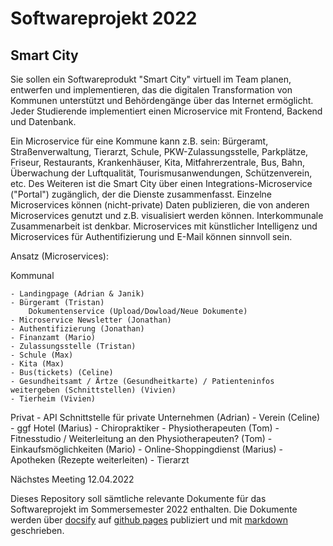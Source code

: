 # Softwareprojekt 2022

## Smart City

Sie sollen ein Softwareprodukt "Smart City" virtuell im Team planen, entwerfen und implementieren,
das die digitalen Transformation von Kommunen unterstützt und Behördengänge über das Internet ermöglicht.
Jeder Studierende implementiert einen Microservice mit Frontend, Backend und Datenbank.

Ein Microservice für eine Kommune kann z.B. sein: Bürgeramt, Straßenverwaltung, Tierarzt, Schule, PKW-Zulassungsstelle, Parkplätze, Friseur, Restaurants, Krankenhäuser, Kita, Mitfahrerzentrale, Bus, Bahn, Überwachung der Luftqualität, Tourismusanwendungen, Schützenverein, etc. Des Weiteren ist die Smart City über einen Integrations-Microservice ("Portal") zugänglich, der die Dienste zusammenfasst. Einzelne Microservices können (nicht-private) Daten publizieren, die von anderen Microservices genutzt und z.B. visualisiert werden können. Interkommunale Zusammenarbeit ist denkbar. Microservices mit künstlicher Intelligenz und Microservices für Authentifizierung und E-Mail können sinnvoll sein.


Ansatz (Microservices):

Kommunal
    
    - Landingpage (Adrian & Janik)
    - Bürgeramt (Tristan)
        Dokumentenservice (Upload/Dowload/Neue Dokumente)
    - Microservice Newsletter (Jonathan)
    - Authentifizierung (Jonathan)
    - Finanzamt (Mario) 
    - Zulassungsstelle (Tristan)
    - Schule (Max)
    - Kita (Max)
    - Bus(tickets) (Celine)
    - Gesundheitsamt / Ärtze (Gesundheitkarte) / Patienteninfos weitergeben (Schnittstellen) (Vivien)
    - Tierheim (Vivien)

Privat
    - API Schnittstelle für private Unternehmen (Adrian)
    - Verein (Celine)
    - ggf Hotel (Marius)
    - Chiropraktiker
    - Physiotherapeuten (Tom)
    - Fitnesstudio / Weiterleitung an den Physiotherapeuten? (Tom)
    - Einkaufsmöglichkeiten (Mario)
    - Online-Shoppingdienst (Marius)
    - Apotheken (Rezepte weiterleiten)
    - Tierarzt

Nächstes Meeting 12.04.2022

Dieses Repository soll sämtliche relevante Dokumente für
das Softwareprojekt im Sommersemester 2022 enthalten.
Die Dokumente werden über [docsify](https://docsify.js.org/#/)
auf [github pages](https://docs.github.com/en/pages/quickstart) publiziert
und mit [markdown](https://www.markdownguide.org/basic-syntax/) geschrieben.

